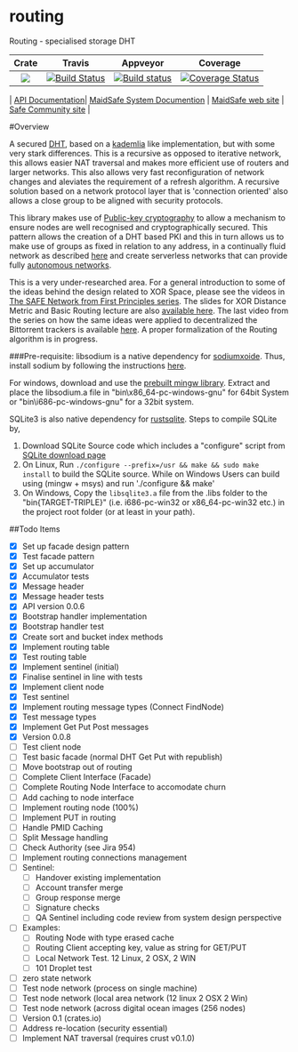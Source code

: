 # routing

Routing - specialised storage DHT

|Crate|Travis|Appveyor|Coverage|
|:------:|:-------:|:-------:|:-------:|
|[![](http://meritbadge.herokuapp.com/routing)](https://crates.io/crates/routing)|[![Build Status](https://travis-ci.org/dirvine/routing.svg?branch=master)](https://travis-ci.org/dirvine/routing)|[![Build status](https://ci.appveyor.com/api/projects/status/ni7c20e9aux3g01i?svg=true)](https://ci.appveyor.com/project/dirvine/routing)|[![Coverage Status](https://coveralls.io/repos/dirvine/routing/badge.svg?branch=master)](https://coveralls.io/r/dirvine/routing?branch=master)|

| [API Documentation](http://dirvine.github.io/routing/routing/)| [MaidSafe System Documention](http://systemdocs.maidsafe.net/) | [MaidSafe web site](http://www.maidsafe.net) | [Safe Community site](https://forum.safenetwork.io) |

#Overview

A secured [DHT](http://en.wikipedia.org/wiki/Distributed_hash_table), based on a [kademlia](http://en.wikipedia.org/wiki/Kademlia) like implementation, but with some very stark differences. This is a recursive as opposed to iterative network, this allows easier NAT traversal and makes more efficient use of routers and larger networks. This also allows very fast reconfiguration of network changes and aleviates the requirement of a refresh algorithm. A recursive solution based on a network protocol layer that is 'connection oriented' also allows a close group to be aligned with security protocols.

This library makes use of [Public-key cryptography](http://en.wikipedia.org/wiki/Public-key_cryptography) to allow a mechanism to ensure nodes are well recognised and cryptographically secured. This pattern allows the creation of a DHT based PKI and this in turn allows us to make use of groups as fixed in relation to any address, in a continually fluid network as described [here](http://maidsafe.net/Whitepapers/pdf/MaidSafeDistributedHashTable.pdf) and create serverless networks that can provide fully [autonomous networks](http://maidsafe.net/docs/SAFEnetwork.pdf). 

This is a very under-researched area. For a general introduction to some of the ideas behind the design related to XOR Space, please see the videos in [The SAFE Network from First Principles series](https://www.youtube.com/watch?v=Lr9FJRDcNzk&list=PLiYqQVdgdw_sSDkdIZzDRQR9xZlsukIxD). The slides for XOR Distance Metric and Basic Routing lecture are also [available here](http://ericklavoie.com/talks/safenetwork/1-xor-routing.pdf). The last video from the series on how the same ideas were applied to decentralized the Bittorrent trackers is available [here](https://www.youtube.com/watch?v=YFV908uoLPY). A proper formalization of the Routing algorithm is in progress.


###Pre-requisite:
libsodium is a native dependency for [sodiumxoide](https://github.com/dnaq/sodiumoxide). Thus, install sodium by following the instructions [here](http://doc.libsodium.org/installation/index.html).

For windows, download and use the [prebuilt mingw library](https://download.libsodium.org/libsodium/releases/libsodium-1.0.2-mingw.tar.gz).
Extract and place the libsodium.a file in "bin\x86_64-pc-windows-gnu" for 64bit System or "bin\i686-pc-windows-gnu" for a 32bit system.

SQLite3 is also native dependency for [rustsqlite](https://github.com/linuxfood/rustsqlite).
Steps to compile SQLite by,
1. Download SQLite Source code which includes a "configure" script from [SQLite download page](https://www.sqlite.org/download.html) 
2. On Linux, Run `./configure --prefix=/usr && make && sudo make install` to build the SQLite source. While on Windows Users can build using (mingw + msys) and run './configure && make' 
3. On Windows, Copy the `libsqlite3.a` file from the .libs folder to the "bin\{TARGET-TRIPLE}" (i.e. i686-pc-win32 or x86_64-pc-win32 etc.) in the project root folder (or at least in your path).
 
##Todo Items

- [x] Set up facade design pattern
- [x] Test facade pattern
- [x] Set up accumulator
- [x] Accumulator tests
- [x] Message header 
- [x] Message header tests
- [x] API version 0.0.6
- [x] Bootstrap handler implementation
- [x] Bootstrap handler test
- [x] Create sort and bucket index methods 
- [x] Implement routing table
- [x] Test routing table 
- [x] Implement sentinel (initial)
- [x] Finalise sentinel in line with tests
- [x] Implement client node
- [x] Test sentinel 
- [x] Implement routing message types (Connect FindNode)
- [x] Test message types
- [x] Implement Get Put Post messages
- [x] Version 0.0.8
- [ ] Test client node
- [ ] Test basic facade (normal DHT Get Put with republish)
- [ ] Move bootstrap out of routing
- [ ] Complete Client Interface (Facade)
- [ ] Complete Routing Node Interface to accomodate churn
- [ ] Add caching to node interface
- [ ] Implement routing node (100%)
- [ ] Implement PUT in routing
- [ ] Handle PMID Caching
- [ ] Split Message handling
- [ ] Check Authority (see Jira 954)
- [ ] Implement routing connections management
- [ ] Sentinel:
  - [ ] Handover existing implementation
  - [ ] Account transfer merge
  - [ ] Group response merge
  - [ ] Signature checks
  - [ ] QA Sentinel including code review from system design perspective
- [ ] Examples:
  - [ ] Routing Node with type erased cache
  - [ ] Routing Client accepting key, value as string for GET/PUT
  - [ ] Local Network Test. 12 Linux, 2 OSX, 2 WIN
  - [ ] 101 Droplet test
- [ ] zero state network
- [ ] Test node network (process on single machine)
- [ ] Test node network (local area network (12 linux 2 OSX 2 Win)
- [ ] Test node network (across digital ocean images (256 nodes)
- [ ] Version 0.1 (crates.io)
- [ ] Address re-location (security essential)
- [ ] Implement NAT traversal (requires crust v0.1.0)
